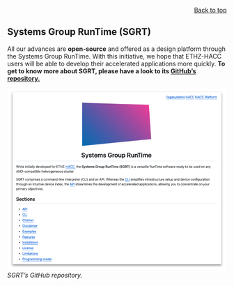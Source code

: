<div id="readme" class="Box-body readme blob js-code-block-container">
<article class="markdown-body entry-content p-3 p-md-6" itemprop="text">
<p align="right">
<a href="https://github.com/fpgasystems/hacc-platform#--hardware-acceleration-platform">Back to top</a>
</p>

# Systems Group RunTime (SGRT)

All our advances are **open-source** and offered as a design platform through the Systems Group RunTime. With this initiative, we hope that ETHZ-HACC users will be able to develop their accelerated applications more quickly. **To get to know more about SGRT, please have a look to its [GitHub’s repository.](https://github.com/fpgasystems/sgrt)**

![SGRT’s GitHub repository.](./sgrt.png "SGRT’s GitHub repository.")
*SGRT’s GitHub repository.*